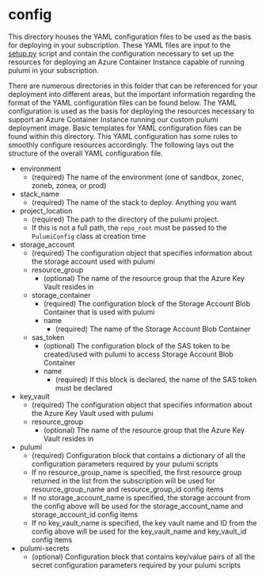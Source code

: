 # config

This directory houses the YAML configuration files to be used as the basis for 
deploying in your subscription. These YAML files are input to the 
[setup.py](../../initialize/setup.py) script and contain the configuration 
necessary to set up the resources for deploying an Azure Container Instance 
capable of running pulumi in your subscription. 

There are numerous directories in this folder that can be referenced for 
your deployment into different areas, but the important information regarding 
the format of the YAML configuration files can be found below. The YAML 
configuration is used as the basis for deploying the resources necessary to 
support an Azure Container Instance running our custom pulumi deployment image.
Basic templates for YAML configuration files can be found within this 
directory. This YAML configuration has some rules to smoothly configure 
resources accordingly. The following lays out the structure of the overall YAML
configuration file.

- environment
  - (required) The name of the environment (one of sandbox, zonec, zoneb, 
  zonea, or prod)
- stack_name
  - (required) The name of the stack to deploy. Anything you want 
- project_location
  - (required) The path to the directory of the pulumi project.
  - If this is not a full path, the `repo_root` must be passed to the 
  `PulumiConfig` class at creation time
- storage_account
  - (required) The configuration object that specifies information about the 
  storage account used with pulumi
  - resource_group
    - (optional) The name of the resource group that the Azure Key Vault 
    resides in
  - storage_container
    - (required) The configuration block of the Storage Account Blob Container 
    that is used with pulumi
    - name
      - (required) The name of the Storage Account Blob Container
  - sas_token
    - (optional) The configuration block of the SAS token to be created/used 
    with pulumi to access Storage Account Blob Container
    - name 
      - (required) If this block is declared, the name of the SAS token must be
      declared
- key_vault
  - (required) The configuration object that specifies information about the 
  Azure Key Vault used with pulumi
  - resource_group
    - (optional) The name of the resource group that the Azure Key Vault 
    resides in
- pulumi
  - (required) Configuration block that contains a dictionary of all the 
  configuration parameters required by your pulumi scripts
  - If no resource_group_name is specified, the first resource group returned 
  in the list from the subscription will be used for resource_group_name and 
  resource_group_id config items
  - If no storage_account_name is specified, the storage account from the 
  config above will be used for the storage_account_name and storage_account_id
  config items
  - If no key_vault_name is specified, the key vault name and ID from the 
  config above will be used for the key_vault_name and key_vault_id config 
  items
- pulumi-secrets
  - (optional) Configuration block that contains key/value pairs of all the 
  secret configuration parameters required by your pulumi scripts
  
